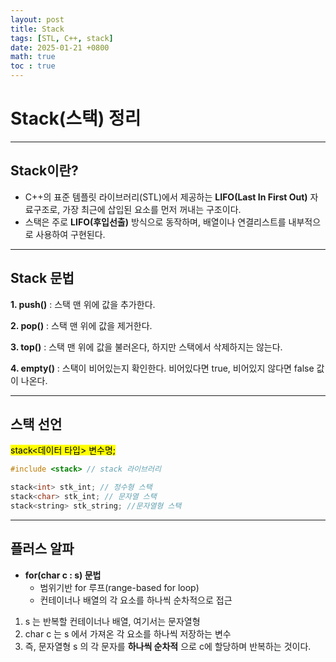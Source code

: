 ```yaml
---
layout: post
title: Stack
tags: [STL, C++, stack]
date: 2025-01-21 +0800
math: true
toc : true
---
```



# Stack(스택) 정리

****

## Stack이란?
- C++의 표준 템플릿 라이브러리(STL)에서 제공하는 **LIFO(Last In First Out)** 자료구조로, 가장 최근에 삽입된 요소를 먼저 꺼내는 구조이다.
- 스택은 주로 **LIFO(후입선출)** 방식으로 동작하며, 배열이나 연결리스트를 내부적으로 사용하여 구현된다. 

****

## Stack 문법
**1. push()** : 스택 맨 위에 값을 추가한다.

**2. pop()** : 스택 맨 위에 값을 제거한다.

**3. top()** : 스택 맨 위에 값을 불러온다, 하지만 스택에서 삭제하지는 않는다.

**4. empty()** : 스택이 비어있는지 확인한다. 비어있다면 true, 비어있지 않다면 false 값이 나온다.


****

## 스택 선언
<mark>stack<데이터 타입> 변수명;</mark>
```cpp
#include <stack> // stack 라이브러리

stack<int> stk_int; // 정수형 스택
stack<char> stk_int; // 문자열 스택
stack<string> stk_string; //문자열형 스택
```

****

## 플러스 알파
- **for(char c : s) 문법**
  - 범위기반 for 루프(range-based for loop)
  - 컨테이너나 배열의 각 요소를 하나씩 순차적으로 접근

1. s 는 반복할 컨테이너나 배열, 여기서는 문자열형
2. char c 는 s 에서 가져온 각 요소를 하나씩 저장하는 변수
3. 즉, 문자열형 s 의 각 문자를 **하나씩 순차적** 으로 c에 할당하며 반복하는 것이다.

